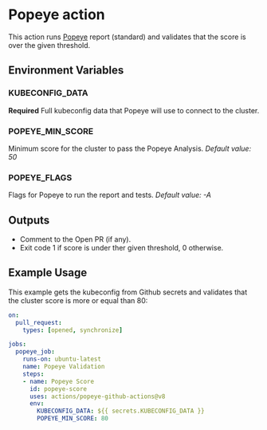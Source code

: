 # Popeye action

This action runs [Popeye](https://github.com/derailed/popeye) report (standard) and validates that the score is over the given threshold.

## Environment Variables

### KUBECONFIG_DATA

**Required** Full kubeconfig data that Popeye will use to connect to the cluster.

### POPEYE_MIN_SCORE

Minimum score for the cluster to pass the Popeye Analysis.
*Default value: 50*

### POPEYE_FLAGS

Flags for Popeye to run the report and tests.
*Default value: -A*

## Outputs

* Comment to the Open PR (if any).
* Exit code 1 if score is under ther given threshold, 0 otherwise.

##  Example Usage

This example gets the kubeconfig from Github secrets and validates that the cluster score is more or equal than 80:
```yaml
on:
  pull_request:
    types: [opened, synchronize]

jobs:
  popeye_job:
    runs-on: ubuntu-latest
    name: Popeye Validation
    steps:
    - name: Popeye Score
      id: popeye-score
      uses: actions/popeye-github-actions@v8
      env:
        KUBECONFIG_DATA: ${{ secrets.KUBECONFIG_DATA }}
        POPEYE_MIN_SCORE: 80
```